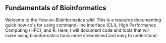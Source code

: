 ## Fundamentals of Bioinformatics
Welcome to the How-to-Bioinformatics wiki! This is a resource documenting quick how-to's for using command-line interface (CLI), High Performance Computing (HPC), and R. Here, I will document code and tools that will make using bioinformatics tools more streamlined and easy to understand.
